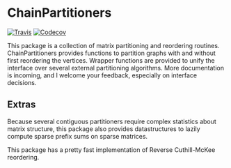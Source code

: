 # ChainPartitioners

[![Travis](https://travis-ci.org/peterahrens/ChainPartitioners.jl.svg?branch=master)](https://travis-ci.org/peterahrens/ChainPartitioners.jl)
[![Codecov](http://codecov.io/github/peterahrens/ChainPartitioners.jl/coverage.svg?branch=master)](http://codecov.io/github/peterahrens/ChainPartitioners.jl?branch=master)

This package is a collection of matrix partitioning and reordering routines. ChainPartitioners provides functions to partition graphs with and without first reordering the vertices. Wrapper functions are provided to unify the interface over several external partitioning algorithms. More documentation is incoming, and I welcome your feedback, especially on interface decisions.

## Extras
Because several contiguous partitioners require complex statistics about matrix structure, this package also provides datastructures to lazily compute sparse prefix sums on sparse matrices.

This package has a pretty fast implementation of Reverse Cuthill-McKee reordering.
